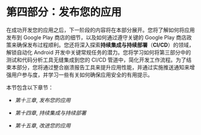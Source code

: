 # 第四部分：发布您的应用

在成功开发您的应用之后，下一阶段的内容将在本部分展开。您将了解如何将应用发布到 Google Play 商店的细节，以及如何通过遵守关键的 Google Play 商店政策来确保发布过程顺利。您还将深入探索**持续集成与持续部署**（**CI/CD**）的领域，解锁自动化 Android 开发中关键常规任务的潜力。您将学习如何将第三部分中的测试和代码分析工具无缝集成到您的 CI/CD 管道中，简化开发工作流程。为了结束本部分，您将通过整合崩溃报告工具来提升应用性能，并通过实施推送通知来增强用户参与度，并学习一些有关如何确保应用安全的有用提示。

本节包含以下章节：

+   *第十三章*, *发布您的应用*

+   *第十四章*, *持续集成与持续部署*

+   *第十五章*, *改进您的应用*
